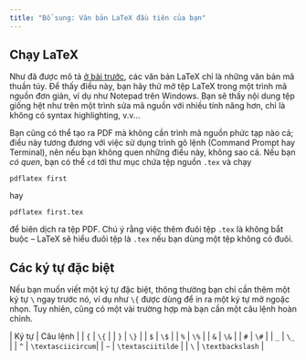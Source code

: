 ```yaml
---
title: "Bổ sung: Văn bản LaTeX đầu tiên của bạn"
---
```


## Chạy LaTeX

Như đã được mô tả [ở bài trước](lesson-02), các văn bản LaTeX chỉ là những văn
bản mã thuần túy. Để thấy điều này, bạn hãy thử mở tệp LaTeX trong một trình mã
nguồn đơn giản, ví dụ như Notepad trên Windows. Bạn sẽ thấy nội dung tệp giống
hệt như trên một trình sửa mã nguồn với nhiều tính năng hơn, chỉ là không có
syntax highlighting, v.v...

Bạn cũng có thể tạo ra PDF mà không cần trình mã nguồn phức tạp nào cả; điều này
tương đương với việc sử dụng trình gõ lệnh (Command Prompt hay Terminal), nên
nếu bạn không quen những điều này, không sao cả. Nếu bạn *có quen*, bạn có thể
`cd` tới thư mục chứa tệp nguồn `.tex` và chạy

`pdflatex first`

hay

`pdflatex first.tex`

để biên dịch ra tệp PDF. Chú ý rằng việc thêm đuôi tệp `.tex` là không bắt buộc
&ndash; LaTeX sẽ hiểu đuôi tệp là `.tex` nếu bạn dùng một tệp không có đuôi.

## Các ký tự đặc biệt

Nếu bạn muốn viết một ký tự đặc biệt, thông thường bạn chỉ cần thêm một ký tự
`\` ngay trước nó, ví dụ như `\{` được dùng để in ra một ký tự mở ngoặc nhọn.
Tuy nhiên, cũng có một vài trường hợp mà bạn cần một câu lệnh hoàn chỉnh.

| Ký tự  | Câu lệnh          |
| `{`    | `\{`              |
| `}`    | `\}`              |
| `$`    | `\$`              |
| `%`    | `\%`              |
| `&`    | `\&`              |
| `#`    | `\#`              |
| `_`    | `\_`              |
| `^`    | `\textasciicircum`|
| `~`    | `\textasciitilde` |
| ``\``  | `\textbackslash`  |
